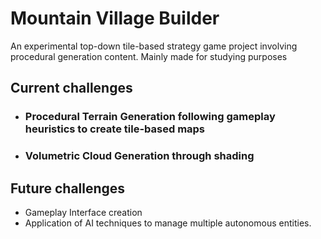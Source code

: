 # Mountain Village Builder

An experimental top-down tile-based strategy game project involving procedural generation content. Mainly made for studying purposes

## Current challenges

- ### Procedural Terrain Generation following gameplay heuristics to create tile-based maps
- ### Volumetric Cloud Generation through shading

## Future challenges

- Gameplay Interface creation
- Application of AI techniques to manage multiple autonomous entities.
